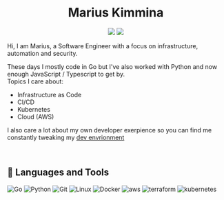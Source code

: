 <h1 align="center">Marius Kimmina</h1>
<p align="center">
    <a href="https://twitter.com/mariuskimmina" alt="Twitter">
        <img src="https://img.shields.io/badge/Twitter-1DA1F2?style=for-the-badge&logo=twitter&logoColor=white" /></a>
    <a href="https://linkedin.com/" alt="LinkedIn">
        <img src="https://img.shields.io/badge/LinkedIn-0077B5?style=for-the-badge&logo=linkedin&logoColor=white" /></a>
</p>

Hi, I am Marius, a Software Engineer with a focus on infrastructure, automation and security.  

These days I mostly code in Go but I've also worked with Python and now enough JavaScript / Typescript to get by.    
Topics I care about:
- Infrastructure as Code
- CI/CD
- Kubernetes 
- Cloud (AWS)

I also care a lot about my own developer exerpience so you can find me constantly tweaking my [dev envrionment](https://github.com/mariuskimmina/.dotfiles)

<br />


## 🧰 Languages and Tools
<p>
<img src="https://img.shields.io/badge/Go-00ADD8?style=for-the-badge&logo=go&logoColor=white" alt="Go"/>
<img src="https://img.shields.io/badge/Python-14354C?style=for-the-badge&logo=python&logoColor=white" alt="Python"/>
<img src="https://img.shields.io/badge/GIT-E44C30?style=for-the-badge&logo=git&logoColor=white" alt="Git"/>
<img src="https://img.shields.io/badge/Linux-FCC624?style=for-the-badge&logo=linux&logoColor=black" alt="Linux">
<img src="https://img.shields.io/badge/docker-%230db7ed.svg?style=for-the-badge&logo=docker&logoColor=white" alt="Docker">
<img src="https://img.shields.io/badge/Amazon_AWS-232F3E?style=for-the-badge&logo=amazon-aws&logoColor=white" alt="aws">
<img src="https://img.shields.io/badge/terraform-%235835CC.svg?style=for-the-badge&logo=terraform&logoColor=white" alt="terraform">
<img src="https://img.shields.io/badge/kubernetes-%23326ce5.svg?style=for-the-badge&logo=kubernetes&logoColor=white" alt="kubernetes">
</p>   

<br />

[twitter]: https://twitter.com/Mindslave4
[linkedin]: https://linkedin.com/in/marius-kimmina-33a328201
[website]: https://blog.mksec.eu/
[hackthebox]: https://app.hackthebox.eu/profile/36525
[stackoverflow]: https://stackoverflow.com/users/13693791/mindslave?tab=profile
